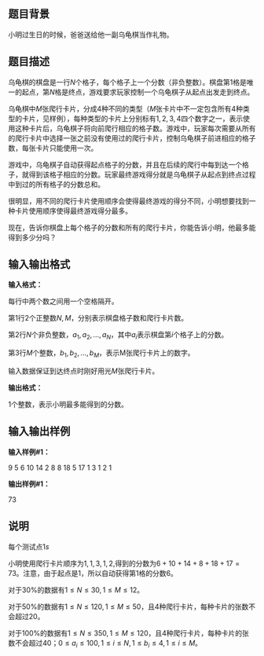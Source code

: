题目背景
----

小明过生日的时候，爸爸送给他一副乌龟棋当作礼物。

题目描述
----

乌龟棋的棋盘是一行$N$个格子，每个格子上一个分数（非负整数）。棋盘第1格是唯一的起点，第$N$格是终点，游戏要求玩家控制一个乌龟棋子从起点出发走到终点。

乌龟棋中$M$张爬行卡片，分成4种不同的类型（$M$张卡片中不一定包含所有$4$种类型的卡片，见样例），每种类型的卡片上分别标有$1,2,3,4$四个数字之一，表示使用这种卡片后，乌龟棋子将向前爬行相应的格子数。游戏中，玩家每次需要从所有的爬行卡片中选择一张之前没有使用过的爬行卡片，控制乌龟棋子前进相应的格子数，每张卡片只能使用一次。

游戏中，乌龟棋子自动获得起点格子的分数，并且在后续的爬行中每到达一个格子，就得到该格子相应的分数。玩家最终游戏得分就是乌龟棋子从起点到终点过程中到过的所有格子的分数总和。

很明显，用不同的爬行卡片使用顺序会使得最终游戏的得分不同，小明想要找到一种卡片使用顺序使得最终游戏得分最多。

现在，告诉你棋盘上每个格子的分数和所有的爬行卡片，你能告诉小明，他最多能得到多少分吗？

输入输出格式
------

**输入格式：**  

每行中两个数之间用一个空格隔开。

第$1$行$2$个正整数$N,M$，分别表示棋盘格子数和爬行卡片数。

第$2$行$N$个非负整数，$a_1,a_2,…,a_N$，其中$a_i$表示棋盘第$i$个格子上的分数。

第$3$行$M$个整数，$b_1,b_2,…,b_M$，表示M张爬行卡片上的数字。

输入数据保证到达终点时刚好用光$M$张爬行卡片。

**输出格式：**  

$1$个整数，表示小明最多能得到的分数。

输入输出样例
------

**输入样例#1：** 

9 5
6 10 14 2 8 8 18 5 17
1 3 1 2 1

**输出样例#1：** 

73

说明
--

每个测试点$1s$

小明使用爬行卡片顺序为$1,1,3,1,2$,得到的分数为$6+10+14+8+18+17=73$。注意，由于起点是$1$，所以自动获得第$1$格的分数$6$。

对于$30\%$的数据有$1≤N≤30,1≤M≤12$。

对于$50\%$的数据有$1≤N≤120,1≤M≤50$，且$4$种爬行卡片，每种卡片的张数不会超过$20$。

对于$100\%$的数据有$1≤N≤350,1≤M≤120$，且$4$种爬行卡片，每种卡片的张数不会超过$40$；$0≤a_i≤100,1≤i≤N,1≤b_i≤4,1≤i≤M$。